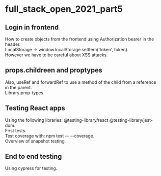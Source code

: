 # full_stack_open_2021_part5
 
## Login in frontend
How to create objects from the frontend using Authorization bearer in the header.<br>
LocalStorage -> window.localStorage.setItem('token', token).<br>
However we have to be careful about XSS attacks.

## props.childreen and proptypes
Also, useRef and forwardRef to use a method of the child from a reference in the parent.<br>
Library prop-types.

## Testing React apps
Using the following libraries: @testing-library/react @testing-library/jest-dom.<br>
First tests.<br>
Test coverage with: npm test -- --coverage.<br>
Overview of snapshot testing.<br>

## End to end testing
Using cypress for testing.
